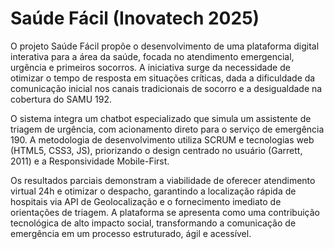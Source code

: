 # Saúde Fácil (Inovatech 2025)

O projeto Saúde Fácil propõe o desenvolvimento de uma plataforma digital interativa
para a área da saúde, focada no atendimento emergencial, urgência e primeiros socorros.
A iniciativa surge da necessidade de otimizar o tempo de resposta em situações críticas,
dada a dificuldade da comunicação inicial nos canais tradicionais de socorro e a
desigualdade na cobertura do SAMU 192.

O sistema integra um chatbot especializado que simula um assistente de triagem de
urgência, com acionamento direto para o serviço de emergência 190. A metodologia de
desenvolvimento utiliza SCRUM e tecnologias web (HTML5, CSS3, JS), priorizando o
design centrado no usuário (Garrett, 2011) e a Responsividade Mobile-First.

Os resultados parciais demonstram a viabilidade de oferecer atendimento virtual 24h
e otimizar o despacho, garantindo a localização rápida de hospitais via API de
Geolocalização e o fornecimento imediato de orientações de triagem. A plataforma se
apresenta como uma contribuição tecnológica de alto impacto social, transformando a
comunicação de emergência em um processo estruturado, ágil e acessível.